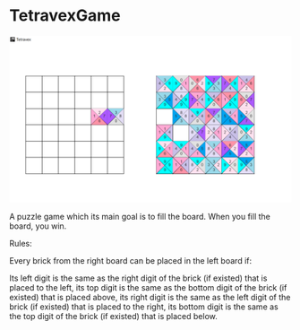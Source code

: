 # TetravexGame
![TetraexPicture](https://github.com/ShiriTA/Tetravex/blob/main/preview/images/Tetravex.png?raw=true)


A puzzle game which its main goal is to fill the board. When you fill the board, you win.

Rules:

Every brick from the right board can be placed in the left board if:

Its left digit is the same as the right digit of the brick (if existed) that is placed to the left, its top digit is the same as the bottom digit of the brick (if existed) that is placed above, its right digit is the same as the left digit of the brick (if existed) that is placed to the right, its bottom digit is the same as the top digit of the brick (if existed) that is placed below.
